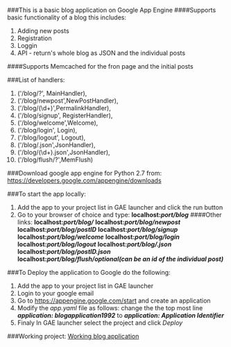 ###This is a basic blog application on Google App Engine
####Supports basic functionality of a blog this includes:
1. Adding new posts
2. Registration
3. Loggin
4. API - return's whole blog as JSON and the individual posts

####Supports Memcached for the fron page and the initial posts


###List of handlers:
1.    ('/blog/?', MainHandler),
2.    ('/blog/newpost',NewPostHandler),
3.    ('/blog/(\d+)',PermalinkHandler),
4.    ('/blog/signup', RegisterHandler),
5.    ('/blog/welcome',Welcome),
6.    ('/blog/login',  Login),
7.    ('/blog/logout', Logout),
8.    ('/blog/.json',JsonHandler),
9.    ('/blog/(\d+).json',JsonHandler),
10.   ('/blog/flush/?',MemFlush)



###Download google app engine for Python 2.7 from:
https://developers.google.com/appengine/downloads

###To start the app locally:
1. Add the app to your project list in GAE launcher and click the run button
2. Go to your browser of choice and type: **localhost:*port/blog***
####Other links:
**localhost:*port/blog/***
**localhost:*port/blog/newpost***
**localhost:*port/blog/postID***
**localhost:*port/blog/signup***
**localhost:*port/blog/welcome***
**localhost:*port/blog/login***
**localhost:*port/blog/logout***
**localhost:*port/blog/.json***
**localhost:*port/blog/postID.json***
**localhost:*port/blog/flush/optional(can be an id of the individual post)***


###To Deploy the application to Google do the following:
1. Add the app to your project list in GAE launcher
2. Login to your google email
3. Go to https://appengine.google.com/start and create an application
4. Modify the *app.yaml* file as follows:
	change the the top most line ***application: blogapplication1992***
	to ***application: Application Identifier***
5. Finaly In GAE launcher select the project and click *Deploy*


###Working project:
[Working blog application](http://blogapplication1992.appspot.com/blog)
